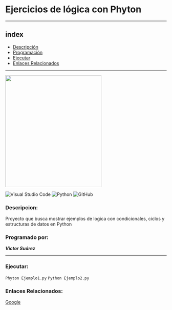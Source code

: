 # Ejercicios de lógica con Phyton
___

## index

* [Descripción](#descripcion)
* [Programación](#programacion)
* [Ejecutar](#ejecutar)
* [Enlaces Relacionados](#enlaces)
___

<p align="left">
  <img src="https://user-images.githubusercontent.com/89227996/221367851-e99872e5-bb92-434f-a5da-51cd42071116.jpg" width="300" height="350">
</p>

![Visual Studio Code](https://img.shields.io/badge/Visual%20Studio%20Code-0078d7.svg?style=for-the-badge&logo=visual-studio-code&logoColor=white)
![Python](https://img.shields.io/badge/python-3670A0?style=for-the-badge&logo=python&logoColor=ffdd54)
![GitHub](https://img.shields.io/badge/github-%23121011.svg?style=for-the-badge&logo=github&logoColor=white)

### Descripcion: <div id='descipcion' />
Proyecto que busca mostrar ejemplos de logica con condicionales, ciclos y estructuras de datos en Python

### Programado por: <div id='programacion' />
***Victor Suárez***

***

### Ejecutar: <div id='ejecutar' />

`Phyton Ejemplo1.py`
`Python Ejemplo2.py`

### Enlaces Relacionados: <div id='enlaces' />
[Google](http://www.google.com)
